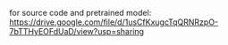 for source code and pretrained model:
https://drive.google.com/file/d/1usCfKxugcTqQRNRzpO-7bTTHyEOFdUaD/view?usp=sharing
